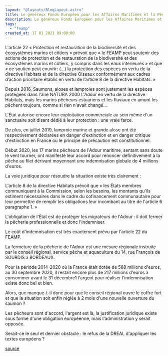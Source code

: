 ```yaml
---
layout: "@layouts/BlogLayout.astro"
title: Le généreux Fonds Européen pour les Affaires Maritimes et la Pêche (FEAMP)
description: Le généreux Fonds Européen pour les Affaires Maritimes et la Pêche (FEAMP)
tags:
  - "feamp"
created_at: 17 01 2021 09:00:00
---
```



L'article 22 « Protection et restauration de la biodiversité et des écosystèmes marins et côtiers » prévoit que « le FEAMP peut soutenir des actions de protection et de restauration de la biodiversité et des écosystèmes marins et côtiers, y compris dans les eaux intérieures » et que « ce soutien peut couvrir: (…) la protection des espèces en vertu de la directive Habitats et de la directive Oiseaux conformément aux cadres d’action prioritaire établis en vertu de l’article 8 de la directive Habitats. »

Depuis 2016, Saumons, aloses et lamproies sont justement les espèces protégées dans l'aire NATURA 2000 L'Adour en vertu de la directive Habitats, mais les marins pêcheurs estuariens et les fluviaux en amont les pêchent toujours, comme si rien n'avait changé...

L'État autorise encore leur exploitation commerciale au sein même d'un sanctuaire soit disant dédié à leur protection : une vraie farce.

De plus, en juillet 2019, lamproie marine et grande alose ont été respectivement déclarées en danger d'extinction et en danger critique d'extinction en France où le principe de précaution est constitutionnel.

Début 2020, les 17 marins pêcheurs de l'Adour maritime, sentant sans doute le vent tourner, ont manifesté leur accord pour renoncer définitivement à la pêche au filet dérivant moyennant une indemnisation globale de 4 millions d'euros.

La voie juridique pour résoudre la situation existe très clairement :

L'article 8 de la directive Habitats prévoit que « les États membres communiquent à la Commission, selon les besoins, les montants qu'ils estiment nécessaires dans le cadre du cofinancement communautaire pour leur permettre de remplir les obligations leur incombant au titre de l'article 6 paragraphe 1. »

L'obligation de l'État est de protéger les migrateurs de l'Adour : il doit fermer la pêcherie professionnelle et donc l'indemniser.

Le coût d'indemnisation est très exactement prévu par l'article 22 du FEAMP.

La fermeture de la pêcherie de l'Adour est une mesure régionale instruite par le conseil régional, service pêche et aquaculture du 14, rue François de SOURDIS à BORDEAUX.

Pour la période 2014-2020 où la France était dotée de 588 millions d'euros, au 30 septembre 2020, il restait encore plus de 217 millions d'euros à consommer avant le 31 décembre1  l'argent pour réaliser l'indemnisation existe donc bel et bien. 

Alors, que manque-t-il donc pour que le conseil régional ouvre le coffre fort et que la situation soit enfin réglée à 2 mois d'une nouvelle ouverture du saumon ?

Les pêcheurs sont d'accord, l'argent est là, la justification juridique existe sous forme d'une obligation européenne, mais l'administration y serait opposée. 

Serait-ce le seul et dernier obstacle : le refus de la DREAL d'appliquer les textes européens ?

[source](europarl.europa.eu/RegData/docs_autres_institutions/commission_europeenne/com/2018/0390/COM_COM(2018)0390_FR.pdf?fbclid=IwAR0fPVx1c4xnT4M8SIA2vGlQ7t4Cs1_-S2hwNdqxXRSe7w7lsTcIyJ7vGgY)